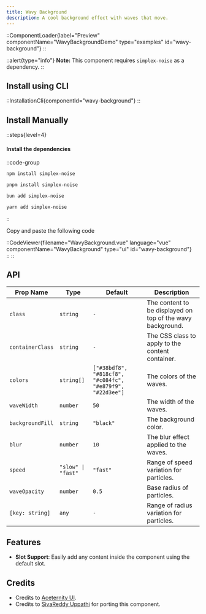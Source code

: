 ```yaml
---
title: Wavy Background
description: A cool background effect with waves that move.
---
```


::ComponentLoader{label="Preview" componentName="WavyBackgroundDemo" type="examples" id="wavy-background"}
::

::alert{type="info"}
**Note:** This component requires `simplex-noise` as a dependency.
::

## Install using CLI

::InstallationCli{componentId="wavy-background"}
::

## Install Manually

::steps{level=4}

#### Install the dependencies

::code-group

```bash [npm]
npm install simplex-noise
```

```bash [pnpm]
pnpm install simplex-noise
```

```bash [bun]
bun add simplex-noise
```

```bash [yarn]
yarn add simplex-noise
```

::

Copy and paste the following code

::CodeViewer{filename="WavyBackground.vue" language="vue" componentName="WavyBackground" type="ui" id="wavy-background"}  
::
::

## API

| Prop Name        | Type               | Default                                                   | Description                                                |
| ---------------- | ------------------ | --------------------------------------------------------- | ---------------------------------------------------------- |
| `class`          | `string`           | `-`                                                       | The content to be displayed on top of the wavy background. |
| `containerClass` | `string`           | `-`                                                       | The CSS class to apply to the content container.           |
| `colors`         | `string[]`         | `["#38bdf8", "#818cf8", "#c084fc", "#e879f9", "#22d3ee"]` | The colors of the waves.                                   |
| `waveWidth`      | `number`           | `50`                                                      | The width of the waves.                                    |
| `backgroundFill` | `string`           | `"black"`                                                 | The background color.                                      |
| `blur`           | `number`           | `10`                                                      | The blur effect applied to the waves.                      |
| `speed`          | `"slow" \| "fast"` | `"fast"`                                                  | Range of speed variation for particles.                    |
| `waveOpacity`    | `number`           | `0.5`                                                     | Base radius of particles.                                  |
| `[key: string]`  | `any`              | `-`                                                       | Range of radius variation for particles.                   |

## Features

- **Slot Support**: Easily add any content inside the component using the default slot.

## Credits

- Credits to [Aceternity UI](https://ui.aceternity.com/components/wavy-background).
- Credits to [SivaReddy Uppathi](https://github.com/sivareddyuppathi) for porting this component.
